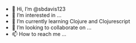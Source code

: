 - 👋 Hi, I’m @sbdavis123
- 👀 I’m interested in ...
- 🌱 I’m currently learning Clojure and Clojurescript
- 💞️ I’m looking to collaborate on ...
- 📫 How to reach me ...

<!---
sbdavis123/sbdavis123 is a ✨ special ✨ repository because its `README.md` (this file) appears on your GitHub profile.
You can click the Preview link to take a look at your changes.
--->
